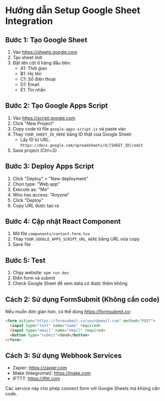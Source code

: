 # Hướng dẫn Setup Google Sheet Integration

## Bước 1: Tạo Google Sheet
1. Vào https://sheets.google.com
2. Tạo sheet mới
3. Đặt tên cột ở hàng đầu tiên:
   - A1: Thời gian
   - B1: Họ tên
   - C1: Số điện thoại
   - D1: Email
   - E1: Tin nhắn

## Bước 2: Tạo Google Apps Script
1. Vào https://script.google.com
2. Click "New Project"
3. Copy code từ file `google-apps-script.js` và paste vào
4. Thay `YOUR_SHEET_ID_HERE` bằng ID thật của Google Sheet:
   - Lấy ID từ URL: `https://docs.google.com/spreadsheets/d/[SHEET_ID]/edit`
5. Save project (Ctrl+S)

## Bước 3: Deploy Apps Script
1. Click "Deploy" > "New deployment"
2. Chọn type: "Web app"
3. Execute as: "Me"
4. Who has access: "Anyone"
5. Click "Deploy"
6. Copy URL được tạo ra

## Bước 4: Cập nhật React Component
1. Mở file `components/contact-form.tsx`
2. Thay `YOUR_GOOGLE_APPS_SCRIPT_URL_HERE` bằng URL vừa copy
3. Save file

## Bước 5: Test
1. Chạy website: `npm run dev`
2. Điền form và submit
3. Check Google Sheet để xem data có được thêm không

## Cách 2: Sử dụng FormSubmit (Không cần code)
Nếu muốn đơn giản hơn, có thể dùng https://formsubmit.co:

```html
<form action="https://formsubmit.co/your@email.com" method="POST">
  <input type="text" name="name" required>
  <input type="email" name="email" required>
  <button type="submit">Send</button>
</form>
```

## Cách 3: Sử dụng Webhook Services
- Zapier: https://zapier.com
- Make (Integromat): https://make.com
- IFTTT: https://ifttt.com

Các service này cho phép connect form với Google Sheets mà không cần code.
